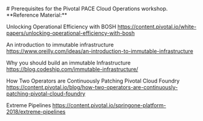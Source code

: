 <br>
# Prerequisites for the Pivotal PACE Cloud Operations workshop.
<br>
**Reference Material:**

Unlocking Operational Efficiency with BOSH
https://content.pivotal.io/white-papers/unlocking-operational-efficiency-with-bosh

An introduction to immutable infrastructure
https://www.oreilly.com/ideas/an-introduction-to-immutable-infrastructure

Why you should build an immutable Infrastructure
https://blog.codeship.com/immutable-infrastructure/

How Two Operators are Continuously Patching Pivotal Cloud Foundry
https://content.pivotal.io/blog/how-two-operators-are-continuously-patching-pivotal-cloud-foundry

Extreme Pipelines
https://content.pivotal.io/springone-platform-2018/extreme-pipelines
<br>

